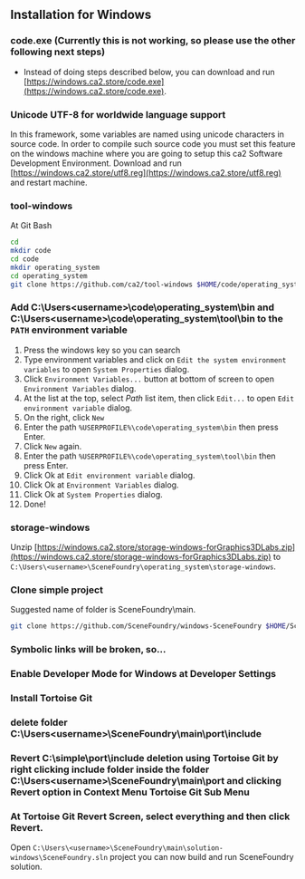 ## Installation for Windows

### code.exe (Currently this is not working, so please use the other following next steps)

  - Instead of doing steps described below, you can download and run [https://windows.ca2.store/code.exe](https://windows.ca2.store/code.exe).

### Unicode UTF-8 for worldwide language support
In this framework, some variables are named using unicode characters in source code. In order to compile such source code you must set this feature on the windows machine where you are going to setup this ca2 Software Development Environment.
Download and run [https://windows.ca2.store/utf8.reg](https://windows.ca2.store/utf8.reg) and restart machine.

### tool-windows
At Git Bash
```bash
cd
mkdir code
cd code
mkdir operating_system
cd operating_system
git clone https://github.com/ca2/tool-windows $HOME/code/operating_system/tool --recurse-submodules
```

### Add C:\Users\<username>\code\operating_system\bin and C:\Users\<username>\code\operating_system\tool\bin to the `PATH` environment variable
1. Press the windows key so you can search
2. Type environment variables and click on `Edit the system environment variables` to open `System Properties` dialog.
3. Click `Environment Variables...` button at bottom of screen to open `Environment Variables` dialog.
4. At the list at the top, select *Path* list item, then click `Edit...` to open `Edit environment variable` dialog.
5. On the right, click `New`
6. Enter the path `%USERPROFILE%\code\operating_system\bin` then press Enter.
7. Click `New` again.
8. Enter the path `%USERPROFILE%\code\operating_system\tool\bin` then press Enter.
9. Click Ok at `Edit environment variable` dialog.
10. Click Ok at `Environment Variables` dialog.
11. Click Ok at `System Properties` dialog.
12. Done!

### storage-windows
Unzip [https://windows.ca2.store/storage-windows-forGraphics3DLabs.zip](https://windows.ca2.store/storage-windows-forGraphics3DLabs.zip) to `C:\Users\<username>\SceneFoundry\operating_system\storage-windows`.

### Clone simple project
Suggested name of folder is SceneFoundry\main.
```bash
git clone https://github.com/SceneFoundry/windows-SceneFoundry $HOME/SceneFoundry/main --recurse-submodules
```

### Symbolic links will be broken, so...

### Enable Developer Mode for Windows at Developer Settings

### Install Tortoise Git

### delete folder C:\Users\<username>\SceneFoundry\main\port\include

### Revert C:\simple\port\include deletion using Tortoise Git by right clicking include folder inside the folder C:\Users\<username>\SceneFoundry\main\port and clicking Revert option in Context Menu Tortoise Git Sub Menu

### At Tortoise Git Revert Screen, select everything and then click Revert.

Open `C:\Users\<username>\SceneFoundry\main\solution-windows\SceneFoundry.sln` project you can now build and run SceneFoundry solution.


